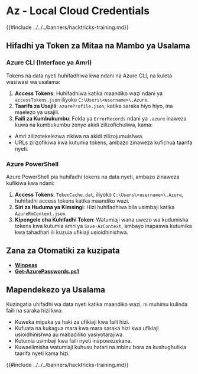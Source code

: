 # Az - Local Cloud Credentials

{{#include ../../../banners/hacktricks-training.md}}

## Hifadhi ya Token za Mitaa na Mambo ya Usalama

### Azure CLI (Interface ya Amri)

Tokens na data nyeti huhifadhiwa kwa ndani na Azure CLI, na kuleta wasiwasi wa usalama:

1. **Access Tokens**: Huhifadhiwa katika maandiko wazi ndani ya `accessTokens.json` iliyoko `C:\Users\<username>\.Azure`.
2. **Taarifa za Usajili**: `azureProfile.json`, katika saraka hiyo hiyo, ina maelezo ya usajili.
3. **Faili za Kumbukumbu**: Folda ya `ErrorRecords` ndani ya `.azure` inaweza kuwa na kumbukumbu zenye akidi zilizofichuliwa, kama:
- Amri zilizotekelezwa zikiwa na akidi zilizojumuishwa.
- URLs zilizofikiwa kwa kutumia tokens, ambazo zinaweza kufichua taarifa nyeti.

### Azure PowerShell

Azure PowerShell pia huhifadhi tokens na data nyeti, ambazo zinaweza kufikiwa kwa ndani:

1. **Access Tokens**: `TokenCache.dat`, iliyoko `C:\Users\<username>\.Azure`, huhifadhi access tokens katika maandiko wazi.
2. **Siri za Huduma ya Kimsingi**: Hizi huhifadhiwa bila usimbaji katika `AzureRmContext.json`.
3. **Kipengele cha Kuhifadhi Token**: Watumiaji wana uwezo wa kudumisha tokens kwa kutumia amri ya `Save-AzContext`, ambayo inapaswa kutumika kwa tahadhari ili kuzuia ufikiaji usioidhinishwa.

## Zana za Otomatiki za kuzipata

- [**Winpeas**](https://github.com/carlospolop/PEASS-ng/tree/master/winPEAS/winPEASexe)
- [**Get-AzurePasswords.ps1**](https://github.com/NetSPI/MicroBurst/blob/master/AzureRM/Get-AzurePasswords.ps1)

## Mapendekezo ya Usalama

Kuzingatia uhifadhi wa data nyeti katika maandiko wazi, ni muhimu kulinda faili na saraka hizi kwa:

- Kuweka mipaka ya haki za ufikiaji kwa faili hizi.
- Kufuata na kukagua mara kwa mara saraka hizi kwa ufikiaji usioidhinishwa au mabadiliko yasiyotarajiwa.
- Kutumia usimbaji kwa faili nyeti inapowezekana.
- Kuwaelimisha watumiaji kuhusu hatari na mbinu bora za kushughulikia taarifa nyeti kama hizi.

{{#include ../../../banners/hacktricks-training.md}}
